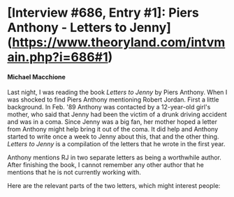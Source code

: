 # [Interview #686, Entry #1]: Piers Anthony - Letters to Jenny](https://www.theoryland.com/intvmain.php?i=686#1)

#### Michael Macchione

Last night, I was reading the book
*Letters to Jenny*
by Piers Anthony. When I was shocked to find Piers Anthony mentioning Robert Jordan. First a little background. In Feb. '89 Anthony was contacted by a 12-year-old girl's mother, who said that Jenny had been the victim of a drunk driving accident and was in a coma. Since Jenny was a big fan, her mother hoped a letter from Anthony might help bring it out of the coma. It did help and Anthony started to write once a week to Jenny about this, that and the other thing.
*Letters to Jenny*
is a compilation of the letters that he wrote in the first year.

Anthony mentions RJ in two separate letters as being a worthwhile author. After finishing the book, I cannot remember any other author that he mentions that he is not currently working with.

Here are the relevant parts of the two letters, which might interest people:

